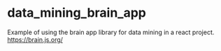 # data_mining_brain_app
Example of using the brain app library for data mining in a react project.  
https://brain.js.org/
